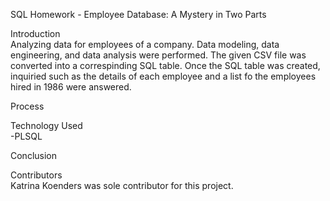 SQL Homework - Employee Database: A Mystery in Two Parts   

Introduction
<br>Analyzing data for employees of a company. Data modeling, data engineering, and data analysis were performed. The given CSV file was converted into a correspinding SQL table. Once the SQL table was created, inquiried such as the details of each employee and a list fo the employees hired in 1986 were answered.

Process

Technology Used
<br>-PLSQL

Conclusion


Contributors
<br>Katrina Koenders was sole contributor for this project. 
